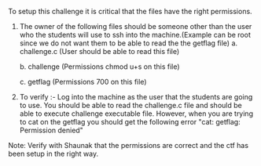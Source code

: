 To setup this challenge it is critical that the files have the right permissions. 

1. The owner of the following files should be someone other than the user who the students will use to ssh into the machine.(Example can be root since we do not want them to be able to read the the getflag file) 
	a. challenge.c (User should be able to read this file)
	
	b. challenge (Permissions chmod u+s on this file)
	
	c. getflag (Permissions 700 on this file)

2. To verify :-
Log into the machine as the user that the students are going to use. You should be able to read the challenge.c file and should be able to execute challenge executable file. However, when you are trying to cat on the getflag you should get the following error "cat: getflag: Permission denied"

Note: Verify with Shaunak that the permissions are correct and the ctf has been setup in the right way.

